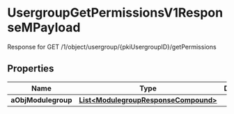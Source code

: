 

# UsergroupGetPermissionsV1ResponseMPayload

Response for GET /1/object/usergroup/{pkiUsergroupID}/getPermissions

## Properties

| Name | Type | Description | Notes |
|------------ | ------------- | ------------- | -------------|
|**aObjModulegroup** | [**List&lt;ModulegroupResponseCompound&gt;**](ModulegroupResponseCompound.md) |  |  |



